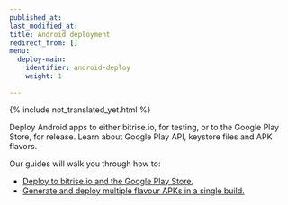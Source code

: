 ```yaml
---
published_at:
last_modified_at:
title: Android deployment
redirect_from: []
menu:
  deploy-main:
    identifier: android-deploy
    weight: 1

---
```

{% include not_translated_yet.html %}

Deploy Android apps to either bitrise.io, for testing, or to the Google Play Store, for release. Learn about Google Play API, keystore files and APK flavors.

Our guides will walk you through how to:

* [Deploy to bitrise.io and the Google Play Store.](/jp/deploy/android-deploy/deploying-android-apps/)
* [Generate and deploy multiple flavour APKs in a single build.](/jp/deploy/android-deploy/generate-and-deploy-multiple-flavor-apks-in-a-single-workflow/)